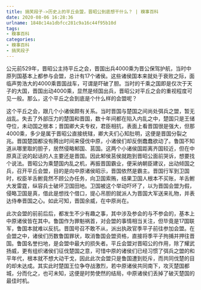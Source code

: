```yaml
---
title: 搞笑段子->历史上的平丘会盟，晋昭公到底想干什么？ | 糗事百科
date: 2020-08-06 16:28:36
urlname: 1848c14a1dbfcc281c9a16c44f95b10d
tags: 
- 糗事百科
categories:
- 糗事百科
- 搞笑段子
---
```

公元前529年，晋昭公主持平丘之会，晋国出兵4000乘为晋公保驾护航，当时中原列国基本上都参与会盟，总计有17个诸侯。这些诸侯国本来就处于衰败之际，面临声势浩大的4000乘晋国战车，可谓是吓破了胆。当时的千乘之国即是仅次于天子的大国，晋国出动4000乘，显然是倾国出兵，晋昭公对平丘之会的重视程度可见一般。那么，这个平丘之会到底是个什么样的会盟呢？

这个平丘之会，跟几个小诸侯颇有关系。当时晋国与楚国之间尚处弭兵之盟，暂无战乱。失去了外部压力的楚国和晋国，数十年间都在陷入内乱之中，楚国只是王储夺位，未动国之根本；晋国卿大夫专权，君臣相抗，表面上看晋国很是强大，但那4000乘，多少是属于晋昭公直接统辖，卿大夫们心知肚明，这便是晋国分裂之兆。晋国楚国都没有腾出时间来侵伐中原，小诸侯们却反倒蠢蠢欲动了。鲁国不知道从哪里取的胆子，居然侵略邾国、莒国。这两个小诸侯国距离齐国较近，但在中原真正说的起话的人主要还是晋国。因此邾侯莒侯就跑到晋昭公面前哭诉，想要找个说法。晋昭公为乘楚国内乱之机，再振晋国霸业，便采纳朝臣建议，出动倾国之兵，召开平丘会盟，目的是向中原诸侯昭示，晋国依然是霸主。晋国行军到卫国时，权臣羊舌鲋竟然不顾公办任务，向卫国索贿，结果卫国人根本不买账，羊舌鲋大发雷霆，纵容兵士破坏卫国田地。卫国被这个举动吓坏了，以为晋国会盟为假，侵略卫国是真，借此是想找个借口，提心吊胆的就派人为晋国大军送来礼物，并表达侍奉晋国之心。如此可知，晋国余威，在中原尚在。

此次会盟的前前后后，都发生不少有趣之事，其中涉及参会的与不参会的，基本上中原诸侯皆在其中。鲁国作为罪魁祸首，对会盟的事情相当关注，但毕竟是17国联军，鲁国本就难以反抗。晋国号召不敢不从，派出执政官季平子前往参加会盟。在会盟之中，诸侯们历数鲁国罪状，取消鲁国会盟资格，直接将季平子拘捕并押往晋国。鲁国名誉扫地，是会盟中最大的损失者。平丘会盟对晋昭公的作用，除了耀武扬威，更有组织诸侯们征伐楚国之意，可惜中原的诸侯们已经习惯了弭兵之盟的和平年代，根本就不想大动干戈，因此此次会盟只是鲁国遭到贬斥，而共同伐楚的目的却未达成。其实此时楚国王位争夺战激烈，若中原诸侯共同南下，攻灭楚国都城，分而化之，也可未知，这便是时势使然的结局，中原诸侯们丢掉了破灭楚国的最佳时机。


